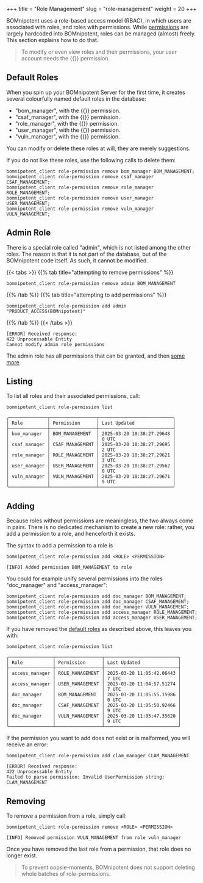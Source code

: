 +++
title = "Role Management"
slug = "role-management"
weight = 20
+++

BOMnipotent uses a role-based access model (RBAC), in which users are associated with roles, and roles with permissions. While [permissions](/client/manager/access-management/permissions/) are largely hardcoded into BOMnipotent, roles can be managed (almost) freely. This section explains how to do that.

> To modify or even view roles and their permissions, your user account needs the {{<role-management-en>}} permission.

## Default Roles

When you spin up your BOMnipotent Server for the first time, it creates several colourfully named default roles in the database:
- "bom_manager", with the {{<bom-management-en>}} permission.
- "csaf_manager", with the {{<csaf-management-en>}} permission.
- "role_manager", with the {{<role-management-en>}} permission.
- "user_manager", with the {{<user-management-en>}} permission.
- "vuln_manager", with the {{<vuln-management-en>}} permission.

You can modify or delete these roles at will, they are merely suggestions.

If you do not like these roles, use the following calls to delete them:
```
bomnipotent_client role-permission remove bom_manager BOM_MANAGEMENT;
bomnipotent_client role-permission remove csaf_manager CSAF_MANAGEMENT;
bomnipotent_client role-permission remove role_manager ROLE_MANAGEMENT;
bomnipotent_client role-permission remove user_manager USER_MANAGEMENT;
bomnipotent_client role-permission remove vuln_manager VULN_MANAGEMENT;
```

## Admin Role

There is a special role called "admin", which is not listed among the other roles. The reason is that it is not part of the database, but of the BOMnipotent code itself. As such, it cannot be modified.

{{< tabs >}}
{{% tab title="attempting to remove permissions" %}}
```
bomnipotent_client role-permission remove admin BOM_MANAGEMENT
```
{{% /tab %}}
{{% tab title="attempting to add permissions" %}}
```
bomnipotent_client role-permission add admin "PRODUCT_ACCESS(BOMnipotent)"
```
{{% /tab %}}
{{< /tabs >}}

``` {wrap="false" title="output"}
[ERROR] Received response:
422 Unprocessable Entity
Cannot modify admin role permissions
```

The admin role has all permissions that can be granted, and then [some more](/client/manager/access-management/permissions/#special-admin-permissions).

## Listing

To list all roles and their associated permissions, call:
```
bomnipotent_client role-permission list
```
``` {wrap="false" title="output"}
╭──────────────┬─────────────────┬───────────────────────────╮
│ Role         │ Permission      │ Last Updated              │
├──────────────┼─────────────────┼───────────────────────────┤
│ bom_manager  │ BOM_MANAGEMENT  │ 2025-03-20 10:38:27.29648 │
│              │                 │ 0 UTC                     │
│ csaf_manager │ CSAF_MANAGEMENT │ 2025-03-20 10:38:27.29695 │
│              │                 │ 2 UTC                     │
│ role_manager │ ROLE_MANAGEMENT │ 2025-03-20 10:38:27.29621 │
│              │                 │ 3 UTC                     │
│ user_manager │ USER_MANAGEMENT │ 2025-03-20 10:38:27.29562 │
│              │                 │ 0 UTC                     │
│ vuln_manager │ VULN_MANAGEMENT │ 2025-03-20 10:38:27.29671 │
│              │                 │ 9 UTC                     │
╰──────────────┴─────────────────┴───────────────────────────╯
```

## Adding

Because roles without permissions are meaningless, the two always come in pairs. There is no dedicated mechanism to create a new role: rather, you add a permission to a role, and henceforth it exists.

The syntax to add a permission to a role is
```
bomnipotent_client role-permission add <ROLE> <PERMISSION>
```
``` {wrap="false" title="output"}
[INFO] Added permission BOM_MANAGEMENT to role
```

You could for example unify several permissions into the roles "doc_manager" and "access_manager":
```
bomnipotent_client role-permission add doc_manager BOM_MANAGEMENT;
bomnipotent_client role-permission add doc_manager CSAF_MANAGEMENT;
bomnipotent_client role-permission add doc_manager VULN_MANAGEMENT;
bomnipotent_client role-permission add access_manager ROLE_MANAGEMENT;
bomnipotent_client role-permission add access_manager USER_MANAGEMENT;
```

If you have removed the [default roles](#default-roles) as described above, this leaves you with:
```
bomnipotent_client role-permission list
```
``` {wrap="false" title="output"}
╭────────────────┬─────────────────┬───────────────────────────╮
│ Role           │ Permission      │ Last Updated              │
├────────────────┼─────────────────┼───────────────────────────┤
│ access_manager │ ROLE_MANAGEMENT │ 2025-03-20 11:05:42.06443 │
│                │                 │ 7 UTC                     │
│ access_manager │ USER_MANAGEMENT │ 2025-03-20 11:04:57.51274 │
│                │                 │ 7 UTC                     │
│ doc_manager    │ BOM_MANAGEMENT  │ 2025-03-20 11:05:55.15986 │
│                │                 │ 0 UTC                     │
│ doc_manager    │ CSAF_MANAGEMENT │ 2025-03-20 11:05:50.92466 │
│                │                 │ 9 UTC                     │
│ doc_manager    │ VULN_MANAGEMENT │ 2025-03-20 11:05:47.35620 │
│                │                 │ 9 UTC                     │
╰────────────────┴─────────────────┴───────────────────────────╯
```

If the permission you want to add does not exist or is malformed, you will receive an error:
```
bomnipotent_client role-permission add clam_manager CLAM_MANAGEMENT
```
``` {wrap="false" title="output"}
[ERROR] Received response:
422 Unprocessable Entity
Failed to parse permission: Invalid UserPermission string: CLAM_MANAGEMENT
```

## Removing

To remove a permission from a role, simply call:
```
bomnipotent_client role-permission remove <ROLE> <PERMISSION>
```
``` {wrap="false" title="output"}
[INFO] Removed permission VULN_MANAGEMENT from role vuln_manager
```

Once you have removed the last role from a permission, that role does no longer exist.

> To prevent oopsie-moments, BOMnipotent does not support deleting whole batches of role-permissions.
